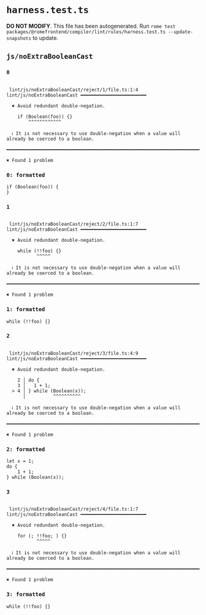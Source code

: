 # `harness.test.ts`

**DO NOT MODIFY**. This file has been autogenerated. Run `rome test packages/@romefrontend/compiler/lint/rules/harness.test.ts --update-snapshots` to update.

## `js/noExtraBooleanCast`

### `0`

```

 lint/js/noExtraBooleanCast/reject/1/file.ts:1:4 lint/js/noExtraBooleanCast ━━━━━━━━━━━━━━━━━━━━━━━━

  ✖ Avoid redundant double-negation.

    if (Boolean(foo)) {}
        ^^^^^^^^^^^^

  ℹ It is not necessary to use double-negation when a value will already be coerced to a boolean.

━━━━━━━━━━━━━━━━━━━━━━━━━━━━━━━━━━━━━━━━━━━━━━━━━━━━━━━━━━━━━━━━━━━━━━━━━━━━━━━━━━━━━━━━━━━━━━━━━━━━

✖ Found 1 problem

```

### `0: formatted`

```
if (Boolean(foo)) {
}

```

### `1`

```

 lint/js/noExtraBooleanCast/reject/2/file.ts:1:7 lint/js/noExtraBooleanCast ━━━━━━━━━━━━━━━━━━━━━━━━

  ✖ Avoid redundant double-negation.

    while (!!foo) {}
           ^^^^^

  ℹ It is not necessary to use double-negation when a value will already be coerced to a boolean.

━━━━━━━━━━━━━━━━━━━━━━━━━━━━━━━━━━━━━━━━━━━━━━━━━━━━━━━━━━━━━━━━━━━━━━━━━━━━━━━━━━━━━━━━━━━━━━━━━━━━

✖ Found 1 problem

```

### `1: formatted`

```
while (!!foo) {}

```

### `2`

```

 lint/js/noExtraBooleanCast/reject/3/file.ts:4:9 lint/js/noExtraBooleanCast ━━━━━━━━━━━━━━━━━━━━━━━━

  ✖ Avoid redundant double-negation.

    2 │ do {
    3 │   1 + 1;
  > 4 │ } while (Boolean(x));
      │          ^^^^^^^^^^

  ℹ It is not necessary to use double-negation when a value will already be coerced to a boolean.

━━━━━━━━━━━━━━━━━━━━━━━━━━━━━━━━━━━━━━━━━━━━━━━━━━━━━━━━━━━━━━━━━━━━━━━━━━━━━━━━━━━━━━━━━━━━━━━━━━━━

✖ Found 1 problem

```

### `2: formatted`

```
let x = 1;
do {
	1 + 1;
} while (Boolean(x));

```

### `3`

```

 lint/js/noExtraBooleanCast/reject/4/file.ts:1:7 lint/js/noExtraBooleanCast ━━━━━━━━━━━━━━━━━━━━━━━━

  ✖ Avoid redundant double-negation.

    for (; !!foo; ) {}
           ^^^^^

  ℹ It is not necessary to use double-negation when a value will already be coerced to a boolean.

━━━━━━━━━━━━━━━━━━━━━━━━━━━━━━━━━━━━━━━━━━━━━━━━━━━━━━━━━━━━━━━━━━━━━━━━━━━━━━━━━━━━━━━━━━━━━━━━━━━━

✖ Found 1 problem

```

### `3: formatted`

```
while (!!foo) {}

```
